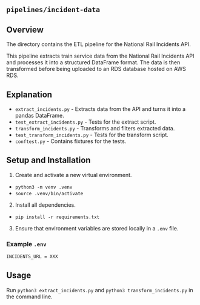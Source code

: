 ## `pipelines/incident-data`

## Overview
The directory contains the ETL pipeline for the National Rail Incidents API.

This pipeline extracts train service data from the National Rail Incidents API and processes it into a structured DataFrame format. The data is then transformed before being uploaded to an RDS database hosted on AWS RDS.

## Explanation
- `extract_incidents.py` - Extracts data from the API and turns it into a pandas DataFrame.
- `test_extract_incidents.py` - Tests for the extract script.
- `transform_incidents.py` - Transforms and filters extracted data.
- `test_transform_incidents.py` - Tests for the transform script.
- `conftest.py` - Contains fixtures for the tests.


## Setup and Installation
1. Create and activate a new virtual environment.
- `python3 -m venv .venv`
- `source .venv/bin/activate`
2. Install all dependencies.
- `pip install -r requirements.txt`
3. Ensure that environment variables are stored locally in a `.env` file.

### Example `.env`
```bash
INCIDENTS_URL = XXX
```

## Usage
Run `python3 extract_incidents.py` and `python3 transform_incidents.py` in the command line.